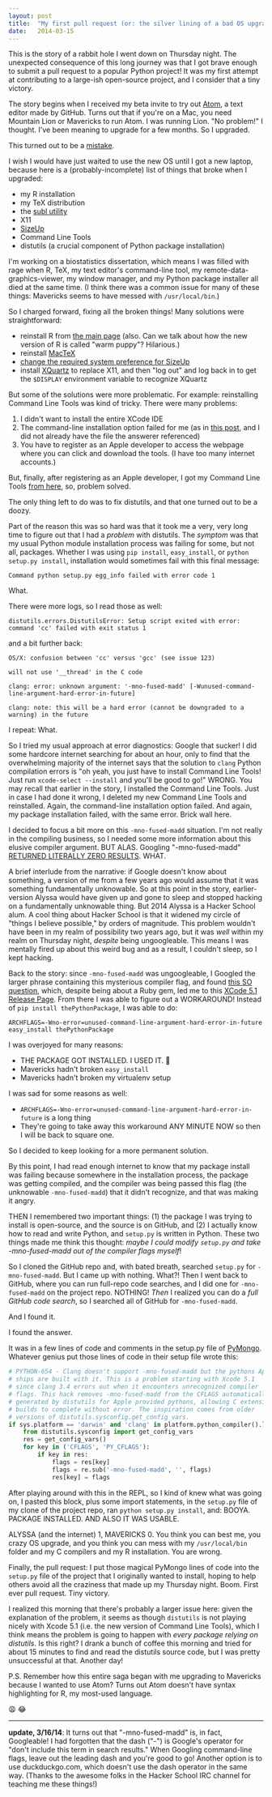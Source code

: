 ```yaml
---
layout: post
title:  "My first pull request (or: the silver lining of a bad OS upgrade)"
date:   2014-03-15
---
```


This is the story of a rabbit hole I went down on Thursday night. The unexpected consequence of this long journey was that I got brave enough to submit a pull request to a popular Python project!  It was my first attempt at contributing to a large-ish open-source project, and I consider that a tiny victory.

The story begins when I received my beta invite to try out [Atom](https://atom.io/), a text editor made by GitHub. Turns out that if you're on a Mac, you need Mountain Lion or Mavericks to run Atom. I was running Lion. "No problem!" I thought. I've been meaning to upgrade for a few months. So I upgraded.

This turned out to be a [mistake](http://www.youtube.com/watch?v=eFmuO6xJ36g).

I wish I would have just waited to use the new OS until I got a new laptop, because here is a (probably-incomplete) list of things that broke when I upgraded:

* my R installation
* my TeX distribution
* the [subl utility](https://www.sublimetext.com/docs/2/osx_command_line.html)
* X11 
* [SizeUp](https://www.irradiatedsoftware.com/sizeup/)
* Command Line Tools
* distutils (a crucial component of Python package installation)

I'm working on a biostatistics dissertation, which means I was filled with rage when R, TeX, my text editor's command-line tool, my remote-data-graphics-viewer, my window manager, and my Python package installer all died at the same time. (I think there was a common issue for many of these things: Mavericks seems to have messed with `/usr/local/bin`.)

So I charged forward, fixing all the broken things! Many solutions were straightforward:

* reinstall R from [the main page](http://www.r-project.org/) (also. Can we talk about how the new version of R is called "warm puppy"? Hilarious.)
* reinstall [MacTeX](http://tug.org/mactex/) 
* [change the required system preference for SizeUp](http://hopstat.wordpress.com/2013/10/29/sizeup-and-mavericks/)
* install [XQuartz](http://xquartz.macosforge.org/landing/) to replace X11, and then "log out" and log back in to get the `$DISPLAY` environment variable to recognize XQuartz

But some of the solutions were more problematic. For example: reinstalling Command Line Tools was kind of tricky. There were many problems:  

1.  I didn't want to install the entire XCode IDE
2.  The command-line installation option failed for me (as in [this post](http://stackoverflow.com/questions/20366125/xcode-select-install-failing), and I did not already have the file the answerer referenced)
3.  You have to register as an Apple developer to access the webpage where you can click and download the tools. (I have too many internet accounts.)

But, finally, after registering as an Apple developer, I got my Command Line Tools [from here](https://developer.apple.com/downloads/index.action), so, problem solved. 

The only thing left to do was to fix distutils, and that one turned out to be a doozy.  

Part of the reason this was so hard was that it took me a very, very long time to figure out that I had a _problem_ with distutils.  The _symptom_ was that my usual Python module installation process was failing for some, but not all, packages. Whether I was using `pip install`, `easy_install`, or `python setup.py install`, installation would sometimes fail with this final message:

```
Command python setup.py egg_info failed with error code 1
```

What.

There were more logs, so I read those as well:

```
distutils.errors.DistutilsError: Setup script exited with error: command 'cc' failed with exit status 1
```

and a bit further back:
```
OS/X: confusion between 'cc' versus 'gcc' (see issue 123)

will not use '__thread' in the C code

clang: error: unknown argument: '-mno-fused-madd' [-Wunused-command-line-argument-hard-error-in-future]

clang: note: this will be a hard error (cannot be downgraded to a warning) in the future
```

I repeat: What. 

So I tried my usual approach at error diagnostics: Google that sucker!  I did some hardcore internet searching for about an hour, only to find that the overwhelming majority of the internet says that the solution to `clang` Python compilation errors is "oh yeah, you just have to install Command Line Tools!  Just run `xcode-select --install` and you'll be good to go!" WRONG. You may recall that earlier in the story, I installed the Command Line Tools. Just in case I had done it wrong, I deleted my new Command Line Tools and reinstalled.  Again, the command-line installation option failed. And again, my package installation failed, with the same error. Brick wall here.

I decided to focus a bit more on this `-mno-fused-madd` situation. I'm not really in the compiling business, so I needed some more information about this elusive compiler argument.  BUT ALAS. Googling "-mno-fused-madd" [RETURNED LITERALLY ZERO RESULTS](https://www.google.com/search?btnG=1&pws=0&q=-mno-fused-madd). WHAT. 

A brief interlude from the narrative: if Google doesn't know about something, a version of me from a few years ago would assume that it was something fundamentally unknowable.  So at this point in the story, earlier-version Alyssa would have given up and gone to sleep and stopped hacking on a fundamentally unknowable thing.  But 2014 Alyssa is a Hacker School alum.  A cool thing about Hacker School is that it widened my circle of "things I believe possible," by orders of magnitude. This problem wouldn't have been in my realm of possibility two years ago, but it was _well_ within my realm on Thursday night, _despite_ being ungoogleable.  This means I was mentally fired up about this weird bug and as a result, I couldn't sleep, so I kept hacking.  

Back to the story: since `-mno-fused-madd` was ungoogleable, I Googled the larger phrase containing this mysterious compiler flag, and found [this SO question](http://stackoverflow.com/questions/22352838/ruby-gem-install-json-fails-on-mavericks-and-xcode-5-1-unknown-argument-mul), which, despite being about a Ruby gem, led me to this [XCode 5.1 Release Page](https://developer.apple.com/library/ios/releasenotes/DeveloperTools/RN-Xcode/Introduction/Introduction.html).  From there I was able to figure out a WORKAROUND! Instead of `pip install thePythonPackage`, I was able to do:

```
ARCHFLAGS=-Wno-error=unused-command-line-argument-hard-error-in-future easy_install thePythonPackage
```

I was overjoyed for many reasons:

* THE PACKAGE GOT INSTALLED. I USED IT. :tada:
* Mavericks hadn't broken `easy_install` 
* Mavericks hadn't broken my virtualenv setup

I was sad for some reasons as well:

* `ARCHFLAGS=-Wno-error=unused-command-line-argument-hard-error-in-future` is a long thing 
* They're going to take away this workaround ANY MINUTE NOW so then I will be back to square one.

So I decided to keep looking for a more permanent solution.

By this point, I had read enough internet to know that my package install was failing because somewhere in the installation process, the package was getting compiled, and the compiler was being passed this flag (the unknowable `-mno-fused-madd`) that it didn't recognize, and that was making it angry. 

THEN I remembered two important things: (1) the package I was trying to install is open-source, and the source is on GitHub, and (2) I actually know how to read and write Python, and `setup.py` is written in Python.  These two things made me think this thought: _maybe I could modify `setup.py` and take -mno-fused-madd out of the compiler flags myself_!  

So I cloned the GitHub repo and, with bated breath, searched `setup.py` for `-mno-fused-madd`. But I came up with nothing. What?! Then I went back to GitHub, where you can run full-repo code searches, and I did one for `-mno-fused-madd` on the project repo.  NOTHING!  _Then_ I realized you can do a _full GitHub code search_, so I searched all of GitHub for `-mno-fused-madd`.

And I found it.

I found the answer.

It was in a few lines of code and comments in the setup.py file of [PyMongo](https://github.com/mongodb/mongo-python-driver). Whatever genius put those lines of code in their setup file wrote this:  
```python
# PYTHON-654 - Clang doesn't support -mno-fused-madd but the pythons Apple
# ships are built with it. This is a problem starting with Xcode 5.1
# since clang 3.4 errors out when it encounters unrecognized compiler
# flags. This hack removes -mno-fused-madd from the CFLAGS automatically
# generated by distutils for Apple provided pythons, allowing C extension
# builds to complete without error. The inspiration comes from older
# versions of distutils.sysconfig.get_config_vars.
if sys.platform == 'darwin' and 'clang' in platform.python_compiler().lower():
    from distutils.sysconfig import get_config_vars
    res = get_config_vars()
    for key in ('CFLAGS', 'PY_CFLAGS'):
        if key in res:
            flags = res[key]
            flags = re.sub('-mno-fused-madd', '', flags)
            res[key] = flags
```

After playing around with this in the REPL, so I kind of knew what was going on, I pasted this block, plus some import statements, in the `setup.py` file of my clone of the project repo, ran `python setup.py install`, and: BOOYA. PACKAGE INSTALLED. AND ALSO IT WAS USABLE. 

ALYSSA (and the internet) 1, MAVERICKS 0. You think you can best me, you crazy OS upgrade, and you think you can mess with my `/usr/local/bin` folder and my C compilers and my R installation. You are wrong.

Finally, the pull request: I put those magical PyMongo lines of code into the `setup.py` file of the project that I originally wanted to install, hoping to help others avoid all the craziness that made up my Thursday night.  Boom.  First ever pull request.  Tiny victory.

I realized this morning that there's probably a larger issue here: given the explanation of the problem, it seems as though `distutils` is not playing nicely with Xcode 5.1 (i.e. the new version of Command Line Tools), which I think means the problem is going to happen with _every package relying on distutils_.  Is this right?  I drank a bunch of coffee this morning and tried for about 15 minutes to find and read the distutils source code, but I was pretty unsuccessful at that. Another day!

P.S. Remember how this entire saga began with me upgrading to Mavericks because I wanted to use Atom? Turns out Atom doesn't have syntax highlighting for R, my most-used language. 

:weary: :joy:

---
<p></p>

**update, 3/16/14**: It turns out that "-mno-fused-madd" is, in fact, Googleable!  I had forgotten that the dash ("-") is Google's operator for "don't include this term in search results."  When Googling command-line flags, leave out the leading dash and you're good to go! Another option is to use duckduckgo.com, which doesn't use the dash operator in the same way. (Thanks to the awesome folks in the Hacker School IRC channel for teaching me these things!)

